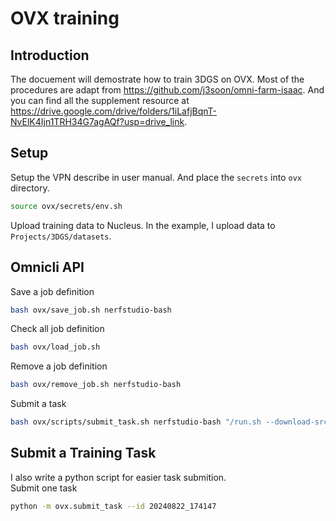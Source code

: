 # OVX training

## Introduction
The docuement will demostrate how to train 3DGS on OVX. 
Most of the procedures are adapt from https://github.com/j3soon/omni-farm-isaac. 
And you can find all the supplement resource at https://drive.google.com/drive/folders/1iLafjBqnT-NvElK4Ijn1TRH34G7agAQf?usp=drive_link.

## Setup
Setup the VPN describe in user manual. And place the `secrets` into `ovx` directory. 
```bash
source ovx/secrets/env.sh
```
Upload training data to Nucleus. In the example, I upload data to `Projects/3DGS/datasets`.

## Omnicli API
Save a job definition
```bash
bash ovx/save_job.sh nerfstudio-bash
```

Check all job definition
```bash
bash ovx/load_job.sh
```

Remove a job definition
```bash
bash ovx/remove_job.sh nerfstudio-bash
```

Submit a task
```bash
bash ovx/scripts/submit_task.sh nerfstudio-bash "/run.sh --download-src 'omniverse://$NUCLEUS_HOSTNAME/Projects/3DGS/datasets/20240822_174147.zip' --download-dest '/app/20240822_174147.zip' --upload-src '/app/20240822_174147_processed.zip' --upload-dest 'omniverse://$NUCLEUS_HOSTNAME/Projects/3DGS/nerfstudio/20240822_174147_processed.zip' 'bash ovx/run_nerfstudio.sh /app/20240822_174147.zip /app/20240822_174147_processed.zip colmap'" "nerfstudio training"
```

## Submit a Training Task
I also write a python script for easier task submition.  
Submit one task
```bash
python -m ovx.submit_task --id 20240822_174147
```
